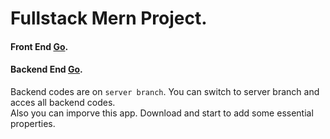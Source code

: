 # Fullstack Mern Project.

#### Front End [Go](https://postshare-f.netlify.app/). </br>
#### Backend End [Go](https://postshare-f.herokuapp.com/).</br>

Backend codes are on `server branch`. You can switch to server branch and acces all backend codes. </br>
Also you can imporve this app.
Download and start to add some essential properties.

